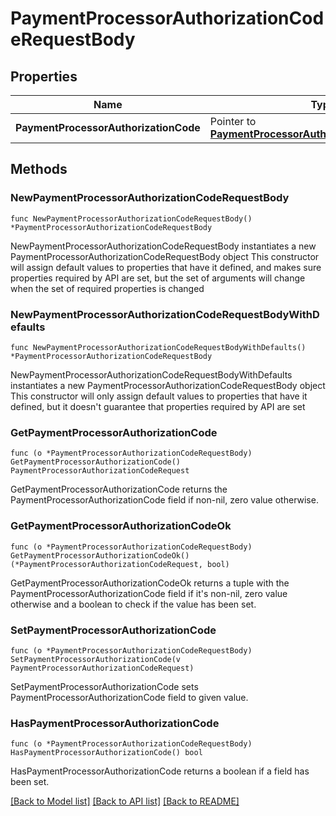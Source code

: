# PaymentProcessorAuthorizationCodeRequestBody

## Properties

Name | Type | Description | Notes
------------ | ------------- | ------------- | -------------
**PaymentProcessorAuthorizationCode** | Pointer to [**PaymentProcessorAuthorizationCodeRequest**](PaymentProcessorAuthorizationCodeRequest.md) |  | [optional] 

## Methods

### NewPaymentProcessorAuthorizationCodeRequestBody

`func NewPaymentProcessorAuthorizationCodeRequestBody() *PaymentProcessorAuthorizationCodeRequestBody`

NewPaymentProcessorAuthorizationCodeRequestBody instantiates a new PaymentProcessorAuthorizationCodeRequestBody object
This constructor will assign default values to properties that have it defined,
and makes sure properties required by API are set, but the set of arguments
will change when the set of required properties is changed

### NewPaymentProcessorAuthorizationCodeRequestBodyWithDefaults

`func NewPaymentProcessorAuthorizationCodeRequestBodyWithDefaults() *PaymentProcessorAuthorizationCodeRequestBody`

NewPaymentProcessorAuthorizationCodeRequestBodyWithDefaults instantiates a new PaymentProcessorAuthorizationCodeRequestBody object
This constructor will only assign default values to properties that have it defined,
but it doesn't guarantee that properties required by API are set

### GetPaymentProcessorAuthorizationCode

`func (o *PaymentProcessorAuthorizationCodeRequestBody) GetPaymentProcessorAuthorizationCode() PaymentProcessorAuthorizationCodeRequest`

GetPaymentProcessorAuthorizationCode returns the PaymentProcessorAuthorizationCode field if non-nil, zero value otherwise.

### GetPaymentProcessorAuthorizationCodeOk

`func (o *PaymentProcessorAuthorizationCodeRequestBody) GetPaymentProcessorAuthorizationCodeOk() (*PaymentProcessorAuthorizationCodeRequest, bool)`

GetPaymentProcessorAuthorizationCodeOk returns a tuple with the PaymentProcessorAuthorizationCode field if it's non-nil, zero value otherwise
and a boolean to check if the value has been set.

### SetPaymentProcessorAuthorizationCode

`func (o *PaymentProcessorAuthorizationCodeRequestBody) SetPaymentProcessorAuthorizationCode(v PaymentProcessorAuthorizationCodeRequest)`

SetPaymentProcessorAuthorizationCode sets PaymentProcessorAuthorizationCode field to given value.

### HasPaymentProcessorAuthorizationCode

`func (o *PaymentProcessorAuthorizationCodeRequestBody) HasPaymentProcessorAuthorizationCode() bool`

HasPaymentProcessorAuthorizationCode returns a boolean if a field has been set.


[[Back to Model list]](../README.md#documentation-for-models) [[Back to API list]](../README.md#documentation-for-api-endpoints) [[Back to README]](../README.md)


